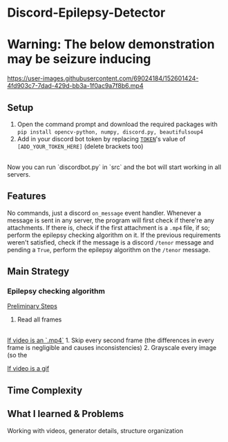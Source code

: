 # Discord-Epilepsy-Detector
# Warning: The below demonstration may be seizure inducing
https://user-images.githubusercontent.com/69024184/152601424-4fd903c7-7dad-429d-bb3a-1f0ac9a7f8b6.mp4

## Setup
1. Open the command prompt and download the required packages with `pip install opencv-python, numpy, discord.py, beautifulsoup4`
2. Add in your discord bot token by replacing [`TOKEN`](https://github.com/gosqib/Discord-Epilepsy-Detector/blob/005aa6560aaead126c785dfb7ccd882532a6d1e8/src/discordbot.py#L78)'s value of `[ADD_YOUR_TOKEN_HERE]` (delete brackets too)
<br>
Now you can run `discordbot.py` in `src` and the bot will start working in all servers.

## Features

No commands, just a discord `on_message` event handler. Whenever a message is sent in any server, the program will first check if there're any attachments. If there is, check if the first attachment is a `.mp4` file, if so; perform the epilepsy checking algorithm on it. If the previous requirements weren't satisfied, check if the message is a discord `/tenor` message and pending a `True`, perform the epilepsy algorithm on the `/tenor` message.  

## Main Strategy
### Epilepsy checking algorithm
<ins>Preliminary Steps</ins>
1. Read all frames
<br>
<ins>If video is an `.mp4`</ins>
1. Skip every second frame  (the differences in every frame is negligible and causes inconsistencies)
2. Grayscale every image    (so the 

<ins>If video is a gif</ins>


## Time Complexity


## What I learned & Problems
Working with videos, generator details, structure organization
